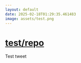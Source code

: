 ```yaml
---
layout: default
date: 2025-02-18T01:29:35.461483
image: assets/test.png
---
```


# [test/repo](https://github.com/test/repo)

Test tweet
